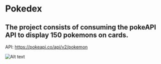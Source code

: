 # Pokedex

##  The project consists of consuming the pokeAPI API to display 150 pokemons on cards.

API: https://pokeapi.co/api/v2/pokemon

![Alt text](https://github.com/bielRodriguesBatista/Pokedex/blob/master/gif.gif/logProgramationgif.gif?raw=true)
